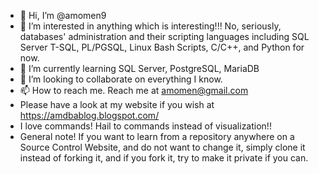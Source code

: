 - 👋 Hi, I’m @amomen9
- 👀 I’m interested in anything which is interesting!!! No, seriously, databases' administration and their scripting languages including SQL Server T-SQL, PL/PGSQL, Linux Bash Scripts, C/C++, and Python for now.
- 🌱 I’m currently learning SQL Server, PostgreSQL, MariaDB
- 💞️ I’m looking to collaborate on everything I know.
- 📫 How to reach me. Reach me at amomen@gmail.com
- Please have a look at my website if you wish at https://amdbablog.blogspot.com/
- I love commands! Hail to commands instead of visualization!!
- General note! If you want to learn from a repository anywhere on a Source Control Website, and do not want to change it, simply clone it instead of forking it, and if you fork it, try to make it private if you can.

<!---
amomen9/amomen9 is a ✨ special ✨ repository because its `README.md` (this file) appears on your GitHub profile.
You can click the Preview link to take a look at your changes.
--->
